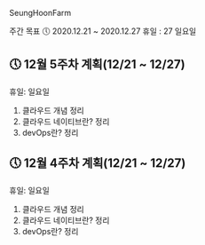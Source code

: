 SeungHoonFarm

주간 목표
🕔 2020.12.21 ~ 2020.12.27
휴일 : 27 일요일

## 🕔 12월 5주차 계획(12/21 ~ 12/27)

휴일: 일요일

1. 클라우드 개념 정리
2. 클라우드 네이티브란? 정리
3. devOps란? 정리


## 🕔 12월 4주차 계획(12/21 ~ 12/27)

휴일: 일요일

1. 클라우드 개념 정리
2. 클라우드 네이티브란? 정리
3. devOps란? 정리
